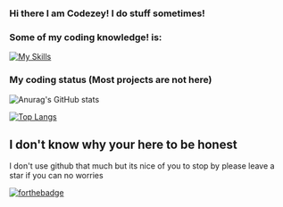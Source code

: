 ### Hi there I am Codezey! I do stuff sometimes! 


### Some of my coding knowledge! is: 


[![My Skills](https://skillicons.dev/icons?i=js,html,css,lua)](https://c0dezey.github.io/HypixelPlus/)


### My coding status (Most projects are not here) 


![Anurag's GitHub stats](https://github-readme-stats.vercel.app/api?username=c0dezey&show_icons=true&theme=dark)



[![Top Langs](https://github-readme-stats.vercel.app/api/top-langs/?username=c0dezey&layout=compact)](https://github.com/anuraghazra/github-readme-stats)

## I don't know why your here to be honest 
I don't use github that much but its nice of you to stop by
please leave a star if you can no worries 



[![forthebadge](https://forthebadge.com/images/badges/made-with-crayons.svg)](https://forthebadge.com)
